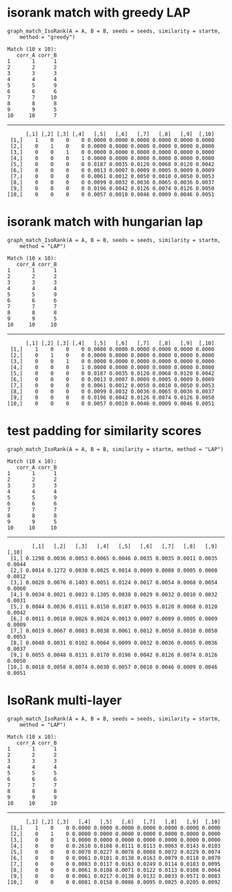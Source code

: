 # isorank match with greedy LAP

    graph_match_IsoRank(A = A, B = B, seeds = seeds, similarity = startm, 
        method = "greedy")
    
    Match (10 x 10):
       corr_A corr_B
    1       1      1
    2       2      2
    3       3      3
    4       4      4
    5       5      9
    6       6      6
    7       7     10
    8       8      8
    9       9      5
    10     10      7

---

          [,1] [,2] [,3] [,4]   [,5]   [,6]   [,7]   [,8]   [,9]  [,10]
     [1,]    1    0    0    0 0.0000 0.0000 0.0000 0.0000 0.0000 0.0000
     [2,]    0    1    0    0 0.0000 0.0000 0.0000 0.0000 0.0000 0.0000
     [3,]    0    0    1    0 0.0000 0.0000 0.0000 0.0000 0.0000 0.0000
     [4,]    0    0    0    1 0.0000 0.0000 0.0000 0.0000 0.0000 0.0000
     [5,]    0    0    0    0 0.0187 0.0035 0.0120 0.0068 0.0120 0.0042
     [6,]    0    0    0    0 0.0013 0.0007 0.0009 0.0005 0.0009 0.0009
     [7,]    0    0    0    0 0.0061 0.0012 0.0050 0.0010 0.0050 0.0053
     [8,]    0    0    0    0 0.0099 0.0032 0.0036 0.0065 0.0036 0.0037
     [9,]    0    0    0    0 0.0196 0.0042 0.0126 0.0074 0.0126 0.0050
    [10,]    0    0    0    0 0.0057 0.0010 0.0046 0.0009 0.0046 0.0051

# isorank match with hungarian lap

    graph_match_IsoRank(A = A, B = B, seeds = seeds, similarity = startm, 
        method = "LAP")
    
    Match (10 x 10):
       corr_A corr_B
    1       1      1
    2       2      2
    3       3      3
    4       4      4
    5       5      9
    6       6      6
    7       7      7
    8       8      8
    9       9      5
    10     10     10

---

          [,1] [,2] [,3] [,4]   [,5]   [,6]   [,7]   [,8]   [,9]  [,10]
     [1,]    1    0    0    0 0.0000 0.0000 0.0000 0.0000 0.0000 0.0000
     [2,]    0    1    0    0 0.0000 0.0000 0.0000 0.0000 0.0000 0.0000
     [3,]    0    0    1    0 0.0000 0.0000 0.0000 0.0000 0.0000 0.0000
     [4,]    0    0    0    1 0.0000 0.0000 0.0000 0.0000 0.0000 0.0000
     [5,]    0    0    0    0 0.0187 0.0035 0.0120 0.0068 0.0120 0.0042
     [6,]    0    0    0    0 0.0013 0.0007 0.0009 0.0005 0.0009 0.0009
     [7,]    0    0    0    0 0.0061 0.0012 0.0050 0.0010 0.0050 0.0053
     [8,]    0    0    0    0 0.0099 0.0032 0.0036 0.0065 0.0036 0.0037
     [9,]    0    0    0    0 0.0196 0.0042 0.0126 0.0074 0.0126 0.0050
    [10,]    0    0    0    0 0.0057 0.0010 0.0046 0.0009 0.0046 0.0051

# test padding for similarity scores

    graph_match_IsoRank(A = A, B = B, similarity = startm, method = "LAP")
    
    Match (10 x 10):
       corr_A corr_B
    1       1      1
    2       2      2
    3       3      3
    4       4      4
    5       5      9
    6       6      6
    7       7      7
    8       8      8
    9       9      5
    10     10     10

---

            [,1]   [,2]   [,3]   [,4]   [,5]   [,6]   [,7]   [,8]   [,9]  [,10]
     [1,] 0.1298 0.0036 0.0053 0.0065 0.0046 0.0035 0.0035 0.0011 0.0035 0.0044
     [2,] 0.0014 0.1272 0.0030 0.0025 0.0014 0.0009 0.0008 0.0005 0.0008 0.0012
     [3,] 0.0028 0.0076 0.1403 0.0051 0.0124 0.0017 0.0054 0.0068 0.0054 0.0060
     [4,] 0.0034 0.0021 0.0033 0.1305 0.0038 0.0029 0.0032 0.0010 0.0032 0.0031
     [5,] 0.0044 0.0036 0.0111 0.0150 0.0187 0.0035 0.0120 0.0068 0.0120 0.0042
     [6,] 0.0011 0.0018 0.0026 0.0024 0.0013 0.0007 0.0009 0.0005 0.0009 0.0009
     [7,] 0.0019 0.0067 0.0083 0.0038 0.0061 0.0012 0.0050 0.0010 0.0050 0.0053
     [8,] 0.0040 0.0031 0.0102 0.0064 0.0099 0.0032 0.0036 0.0065 0.0036 0.0037
     [9,] 0.0055 0.0048 0.0131 0.0170 0.0196 0.0042 0.0126 0.0074 0.0126 0.0050
    [10,] 0.0018 0.0058 0.0074 0.0030 0.0057 0.0010 0.0046 0.0009 0.0046 0.0051

# IsoRank multi-layer

    graph_match_IsoRank(A = A, B = B, seeds = seeds, similarity = startm, 
        method = "LAP")
    
    Match (10 x 10):
       corr_A corr_B
    1       1      1
    2       2      2
    3       3      3
    4       4      4
    5       5      5
    6       6      6
    7       7      7
    8       8      8
    9       9      9
    10     10     10

---

          [,1] [,2] [,3]   [,4]   [,5]   [,6]   [,7]   [,8]   [,9]  [,10]
     [1,]    1    0    0 0.0000 0.0000 0.0000 0.0000 0.0000 0.0000 0.0000
     [2,]    0    1    0 0.0000 0.0000 0.0000 0.0000 0.0000 0.0000 0.0000
     [3,]    0    0    1 0.0000 0.0000 0.0000 0.0000 0.0000 0.0000 0.0000
     [4,]    0    0    0 0.2610 0.0108 0.0111 0.0113 0.0063 0.0143 0.0103
     [5,]    0    0    0 0.0070 0.0227 0.0078 0.0088 0.0072 0.0229 0.0074
     [6,]    0    0    0 0.0061 0.0101 0.0138 0.0163 0.0079 0.0118 0.0070
     [7,]    0    0    0 0.0083 0.0117 0.0163 0.0249 0.0114 0.0183 0.0095
     [8,]    0    0    0 0.0061 0.0108 0.0071 0.0122 0.0113 0.0108 0.0064
     [9,]    0    0    0 0.0061 0.0217 0.0138 0.0132 0.0033 0.0571 0.0083
    [10,]    0    0    0 0.0081 0.0158 0.0086 0.0095 0.0025 0.0205 0.0092

